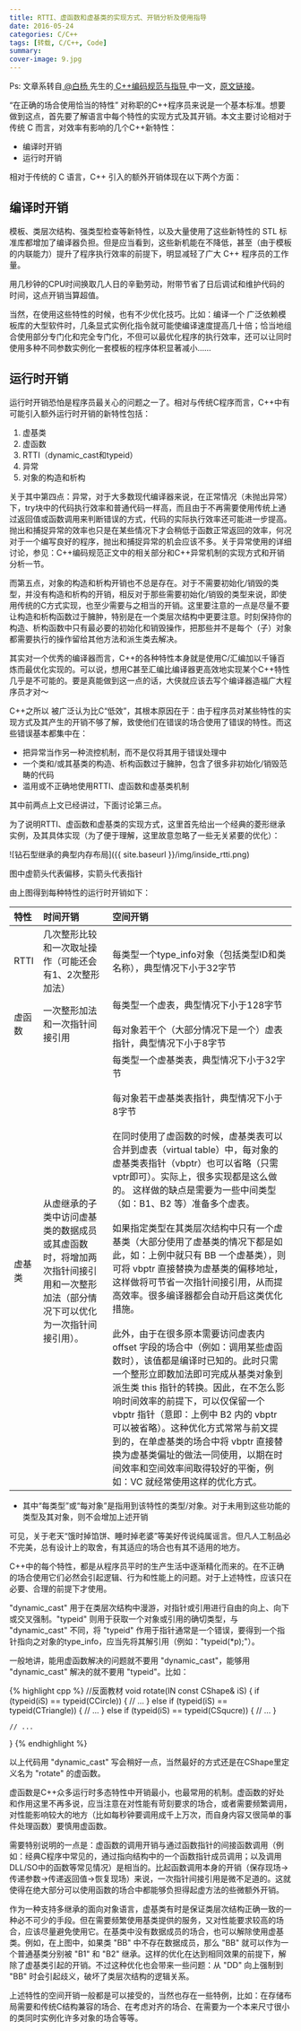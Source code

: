 ```yaml
---
title: RTTI、虚函数和虚基类的实现方式、开销分析及使用指导
date: 2016-05-24
categories: C/C++
tags: [转载, C/C++, Code]
summary: 
cover-image: 9.jpg
---
```


Ps: 文章系转自[ @白杨 ](http://baiy.cn)先生的[ C++编码规范与指导 ](http://baiy.cn//doc/cpp/index.htm)中一文，[原文链接](http://baiy.cn/doc/cpp/inside_rtti.htm)。

“在正确的场合使用恰当的特性” 对称职的C++程序员来说是一个基本标准。想要做到这点，首先要了解语言中每个特性的实现方式及其开销。本文主要讨论相对于传统 C 而言，对效率有影响的几个C++新特性：

* 编译时开销
* 运行时开销

相对于传统的 C 语言，C++ 引入的额外开销体现在以下两个方面：

## 编译时开销 ##

模板、类层次结构、强类型检查等新特性，以及大量使用了这些新特性的 STL 标准库都增加了编译器负担。但是应当看到，这些新机能在不降低，甚至（由于模板的内联能力）提升了程序执行效率的前提下，明显减轻了广大 C++ 程序员的工作量。

用几秒钟的CPU时间换取几人日的辛勤劳动，附带节省了日后调试和维护代码的时间，这点开销当算超值。

当然，在使用这些特性的时候，也有不少优化技巧。比如：编译一个 广泛依赖模板库的大型软件时，几条显式实例化指令就可能使编译速度提高几十倍；恰当地组合使用部分专门化和完全专门化，不但可以最优化程序的执行效率，还可以让同时使用多种不同参数实例化一套模板的程序体积显著减小……


## 运行时开销 ##


运行时开销恐怕是程序员最关心的问题之一了。相对与传统C程序而言，C++中有可能引入额外运行时开销的新特性包括：

1. 虚基类
2. 虚函数
3. RTTI（dynamic_cast和typeid）
4. 异常
5. 对象的构造和析构

关于其中第四点：异常，对于大多数现代编译器来说，在正常情况（未抛出异常）下，try块中的代码执行效率和普通代码一样高，而且由于不再需要使用传统上通过返回值或函数调用来判断错误的方式，代码的实际执行效率还可能进一步提高。抛出和捕捉异常的效率也只是在某些情况下才会稍低于函数正常返回的效率，何况对于一个编写良好的程序，抛出和捕捉异常的机会应该不多。关于异常使用的详细讨论，参见：C++编码规范正文中的相关部分和C++异常机制的实现方式和开销分析一节。

而第五点，对象的构造和析构开销也不总是存在。对于不需要初始化/销毁的类型，并没有构造和析构的开销，相反对于那些需要初始化/销毁的类型来说，即使用传统的C方式实现，也至少需要与之相当的开销。这里要注意的一点是尽量不要让构造和析构函数过于臃肿，特别是在一个类层次结构中更要注意。时刻保持你的构造、析构函数中只有最必要的初始化和销毁操作，把那些并不是每个（子）对象都需要执行的操作留给其他方法和派生类去解决。

其实对一个优秀的编译器而言，C++的各种特性本身就是使用C/汇编加以千锤百炼而最优化实现的。可以说，想用C甚至汇编比编译器更高效地实现某个C++特性几乎是不可能的。要是真能做到这一点的话，大侠就应该去写个编译器造福广大程序员才对～

C++之所以 被广泛认为比C“低效”，其根本原因在于：由于程序员对某些特性的实现方式及其产生的开销不够了解，致使他们在错误的场合使用了错误的特性。而这些错误基本都集中在：

* 把异常当作另一种流控机制，而不是仅将其用于错误处理中
* 一个类和/或其基类的构造、析构函数过于臃肿，包含了很多非初始化/销毁范畴的代码
* 滥用或不正确地使用RTTI、虚函数和虚基类机制

其中前两点上文已经讲过，下面讨论第三点。

为了说明RTTI、虚函数和虚基类的实现方式，这里首先给出一个经典的菱形继承实例，及其具体实现（为了便于理解，这里故意忽略了一些无关紧要的优化）：

![钻石型继承的典型内存布局]({{ site.baseurl }}/img/inside_rtti.png)

图中虚箭头代表偏移，实箭头代表指针

由上图得到每种特性的运行时开销如下：

| 特性                                                                                                    | 时间开销                                                                                                                         | 空间开销                                                                                                                                                                                                                                                                                                                                                                                                                                                                                                                                                                                                                                                                                                                                                                                                                                                                                                                                                                                                                                                                 |
| :------------                                                                                           | :---------------                                                                                                                 | :-----                                                                                                                                                                                                                                                                                                                                                                                                                                                                                                                                                                                                                                                                                                                                                                                                                                                                                                                                                                                                                                                                   |
| RTTI                                                                                                    | 几次整形比较和一次取址操作（可能还会有1、2次整形加法）                                                                           | 每类型一个type_info对象（包括类型ID和类名称），典型情况下小于32字节                                                                                                                                                                                                                                                                                                                                                                                                                                                                                                                                                                                                                                                                                                                                                                                                                                                                                                                                                                                                      |
| 虚函数                                                                                                  | 一次整形加法和一次指针间接引用                                                                                                   | 每类型一个虚表，典型情况下小于128字节 <br/><br/>每对象若干个（大部分情况下是一个）虚表指针，典型情况下小于8字节                                                                                                                                                                                                                                                                                                                                                                                                                                                                                                                                                                                                                                                                                                                                                                                                                                                                                                                                                          |
| 虚基类                                                                                                  | 从虚继承的子类中访问虚基类的数据成员或其虚函数时，将增加两次指针间接引用和一次整形加法（部分情况下可以优化为一次指针间接引用）。 | 每类型一个虚基类表，典型情况下小于32字节<br/> <br/>每对象若干虚基类表指针，典型情况下小于8字节<br/> <br/>在同时使用了虚函数的时候，虚基类表可以合并到虚表（virtual table）中，每对象的虚基类表指针（vbptr）也可以省略（只需vptr即可）。实际上，很多实现都是这么做的。 这样做的缺点是需要为一些中间类型（如：B1、B2 等）准备多个虚表。 <br/><br/>如果指定类型在其类层次结构中只有一个虚基类（大部分使用了虚基类的情况下都是如此，如：上例中就只有 BB 一个虚基类），则可将 vbptr 直接替换为虚基类的偏移地址，这样做将可节省一次指针间接引用，从而提高效率。很多编译器都会自动开启这类优化措施。<br/> <br/>此外，由于在很多原本需要访问虚表内 offset 字段的场合中（例如：调用某些虚函数时），该值都是编译时已知的。此时只需一个整形立即数加法即可完成从基类对象到派生类 this 指针的转换。因此，在不怎么影响时间效率的前提下，可以仅保留一个 vbptr 指针（意即：上例中 B2 内的 vbptr 可以被省略）。这种优化方式常常与前文提到的，在单虚基类的场合中将 vbptr 直接替换为虚基类偏址的做法一同使用，以期在时间效率和空间效率间取得较好的平衡，例如：VC 就经常使用这样的优化方式。 |

 * 其中“每类型”或“每对象”是指用到该特性的类型/对象。对于未用到这些功能的类型及其对象，则不会增加上述开销 

可见，关于老天“饿时掉馅饼、睡时掉老婆”等美好传说纯属谣言。但凡人工制品必不完美，总有设计上的取舍，有其适应的场合也有其不适用的地方。

C++中的每个特性，都是从程序员平时的生产生活中逐渐精化而来的。在不正确的场合使用它们必然会引起逻辑、行为和性能上的问题。对于上述特性，应该只在必要、合理的前提下才使用。

"dynamic_cast" 用于在类层次结构中漫游，对指针或引用进行自由的向上、向下或交叉强制。"typeid" 则用于获取一个对象或引用的确切类型，与 "dynamic_cast" 不同，将 "typeid" 作用于指针通常是一个错误，要得到一个指针指向之对象的type_info，应当先将其解引用（例如："typeid(*p);"）。

一般地讲，能用虚函数解决的问题就不要用 "dynamic_cast"，能够用 "dynamic_cast" 解决的就不要用 "typeid"。比如：

{% highlight cpp %}
//反面教材
void
rotate(IN const CShape& iS)
{
    if (typeid(iS) == typeid(CCircle))
    {
        // ...
    }
    else if (typeid(iS) == typeid(CTriangle))
    {
        // ...
    }
    else if (typeid(iS) == typeid(CSqucre))
    {
        // ...
    }

    // ...
}
{% endhighlight %}

以上代码用 "dynamic_cast" 写会稍好一点，当然最好的方式还是在CShape里定义名为 "rotate" 的虚函数。

虚函数是C++众多运行时多态特性中开销最小，也最常用的机制。虚函数的好处和作用这里不再多说，应当注意在对性能有苛刻要求的场合，或者需要频繁调用，对性能影响较大的地方（比如每秒钟要调用成千上万次，而自身内容又很简单的事件处理函数）要慎用虚函数。

需要特别说明的一点是：虚函数的调用开销与通过函数指针的间接函数调用（例如：经典C程序中常见的，通过指向结构中的一个函数指针成员调用；以及调用DLL/SO中的函数等常见情况）是相当的。比起函数调用本身的开销（保存现场->传递参数->传递返回值->恢复现场）来说，一次指针间接引用是微不足道的。这就使得在绝大部分可以使用函数的场合中都能够负担得起虚方法的些微额外开销。

作为一种支持多继承的面向对象语言，虚基类有时是保证类层次结构正确一致的一种必不可少的手段。但在需要频繁使用基类提供的服务，又对性能要求较高的场合，应该尽量避免使用它。在基类中没有数据成员的场合，也可以解除使用虚基类。例如，在上图中，如果类 "BB" 中不存在数据成员，那么 "BB" 就可以作为一个普通基类分别被 "B1" 和 "B2" 继承。这样的优化在达到相同效果的前提下，解除了虚基类引起的开销。不过这种优化也会带来一些问题：从 "DD" 向上强制到 "BB" 时会引起歧义，破坏了类层次结构的逻辑关系。

上述特性的空间开销一般都是可以接受的，当然也存在一些特例，比如：在存储布局需要和传统C结构兼容的场合、在考虑对齐的场合、在需要为一个本来尺寸很小的类同时实例化许多对象的场合等等。
